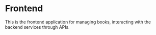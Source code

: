 # Frontend

This is the frontend application for managing books, interacting with the backend services through APIs.
